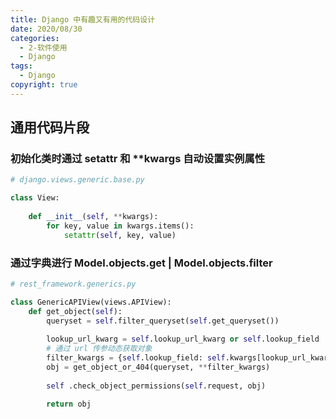 ```yaml
---
title: Django 中有趣又有用的代码设计
date: 2020/08/30
categories:
  - 2-软件使用
  - Django
tags:
  - Django
copyright: true
---
```



## 通用代码片段

### 初始化类时通过 setattr 和 **kwargs 自动设置实例属性

```python
# django.views.generic.base.py

class View:
	
	def __init__(self, **kwargs):
		for key, value in kwargs.items():
			setattr(self, key, value)
```

### 通过字典进行 Model.objects.get | Model.objects.filter

```python
# rest_framework.generics.py

class GenericAPIView(views.APIView):
	def get_object(self):
		queryset = self.filter_queryset(self.get_queryset())
		
		lookup_url_kwarg = self.lookup_url_kwarg or self.lookup_field
		# 通过 url 传参动态获取对象
		filter_kwargs = {self.lookup_field: self.kwargs[lookup_url_kwarg]}
		obj = get_object_or_404(queryset, **filter_kwargs)
		
		self .check_object_permissions(self.request, obj)
		
		return obj
```